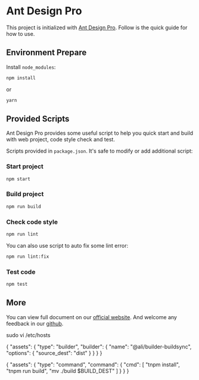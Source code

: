 # Ant Design Pro

This project is initialized with [Ant Design Pro](https://pro.ant.design). Follow is the quick guide for how to use.

## Environment Prepare

Install `node_modules`:

```bash
npm install
```

or

```bash
yarn
```

## Provided Scripts

Ant Design Pro provides some useful script to help you quick start and build with web project, code style check and test.

Scripts provided in `package.json`. It's safe to modify or add additional script:

### Start project

```bash
npm start
```

### Build project

```bash
npm run build
```

### Check code style

```bash
npm run lint
```

You can also use script to auto fix some lint error:

```bash
npm run lint:fix
```

### Test code

```bash
npm test
```

## More

You can view full document on our [official website](https://pro.ant.design). And welcome any feedback in our [github](https://github.com/ant-design/ant-design-pro).



sudo vi /etc/hosts


{
    "assets": {
        "type": "builder",
        "builder": {
            "name": "@ali/builder-buildsync",
            "options": {
                "source_dest": "dist"
            }
        }
    }
}


{
    "assets": {
        "type": "command",
        "command": {
            "cmd": [
                "tnpm install",
                "tnpm run build",
                "mv ./build $BUILD_DEST"
            ]
        }
    }
}